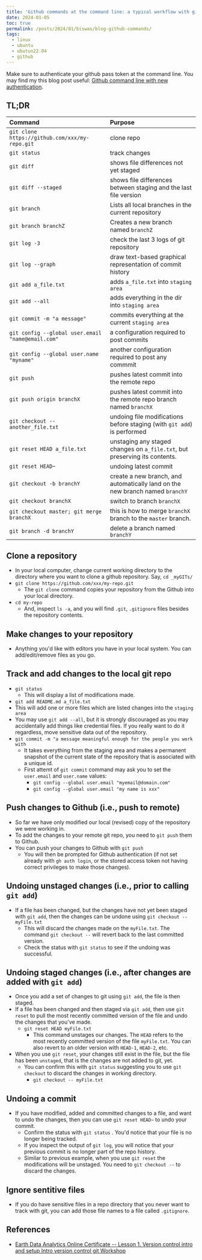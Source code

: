 ```yaml
---
title: 'Github commands at the command line: a typical workflow with github'
date: 2024-01-05
toc: true
permalink: /posts/2024/01/biswas/blog-github-commands/
tags:
  - linux
  - ubuntu
  - ubutun22.04
  - github
---
```


Make sure to authenticate your github pass token at the command line. You may find my this blog post useful: [Github command line with new authentication](/posts/2024/01/biswas/blog-github-command-line-with-new-authentication/).

## TL;DR

| Command      | Purpose | 
| :---        |    :---   | 
| `git clone https://github.com/xxx/my-repo.git`     | clone repo       | 
| `git status`   | track changes        |
| `git diff`     | shows file differences not yet staged |
| `git diff --staged` | shows file differences between staging and the last file version |
| `git branch`   |  Lists all local branches in the current repository |
| `git branch branchZ` | Creates a new branch named `branchZ` | 
| `git log -3` | check the last 3 logs of git repository |
| `git log --graph` | draw text-based graphical representation of commit history |
| `git add a_file.txt` | adds `a_file.txt` into `staging area` |
| `git add --all` | adds everything in the dir into `staging area` |
| `git commit -m "a message"` | commits everything at the current `staging area` |
| `git config --global user.email "name@email.com"` | a configuration required to post commits |
| `git config --global user.name "myname"` | another configuration required to post any commmit |
| `git push` | pushes latest commit into the remote repo |
| `git push origin branchX` | pushes latest commit into the remote repo branch named `branchX` |
| `git checkout -- another_file.txt` | undoing file modifications before staging (with `git add`) is performed |
| `git reset HEAD a_file.txt` | unstaging any staged changes on `a_file.txt`, but preserving its contents. |
| `git reset HEAD~` | undoing latest commit |
| `git checkout -b branchY` | create a new branch, and automatically land on the new branch named `branchY` |
| `git checkout branchX` | switch to branch `branchX` |
| `git checkout master; git merge branchX` | this is how to merge `branchX` branch to the `master` branch.|
| `git branch -d branchY` | delete a branch named `branchY` |


## Clone a repository
* In your local computer, change current working directory to the directory where you want to clone a github repository. Say, `cd _myGITs/`
* `git clone https://github.com/xxx/my-repo.git`
  * The `git clone` command copies your repository from the Github into your local directory.
* `cd my-repo`
  * And, inspect `ls -a`, and you will find `.git`, `.gitignore` files besides the repository contents.

## Make changes to your repository
* Anything you'd like with editors you have in your local system. You can add/edit/remove files as you go.

## Track and add changes to the local git repo
* `git status`
  * This will display a list of modifications made.
*  `git add README.md a_file.txt`
  * This will add one or more files which are listed changes into the `staging area`
  * You may use `git add --all`, but it is strongly discouraged as you may accidentally add things like credential files. If you really want to do it regardless, move sensitive data out of the repository.
* `git commit -m "a message meaningful enough for the people you work with`
  * It takes everything from the staging area and makes a permanent snapshot of the current state of the repository that is associated with a unique id.
  * First attemt of `git commit` command may ask you to set the `user.email` and `user.name` values:
    * `git config --global user.email "myemail@domain.com"`
    * `git config --global user.email "my name is xxx"`

## Push changes to Github (i.e., push to remote)
* So far we have only modified our local (revised) copy of the repository we were working in.
* To add the changes to your remote git repo, you need to `git push` them to Github.
* You can push your changes to Github with `git push`
  * You will then be prompted for Github authentication (if not set already with `gh auth login`, or the stored access token not having correct privileges to make those changes).

## Undoing unstaged changes (i.e., prior to calling `git add`)
* If a file has been changed, but the changes have not yet been staged with `git add`, then the changes can be undone using `git checkout -- myFile.txt`
  * This will discard the changes made on the `myFile.txt`. The command `git checkout --` will revert back to the last committed version.
  * Check the status with `git status` to see if the undoing was successful.

## Undoing staged changes (i.e., after changes are added with `git add`)
* Once you add a set of changes to git using `git add`, the file is then staged.
* If a file has been changed and then staged via `git add`, then use `git reset` to pull the most recently committed version of the file and undo the changes that you've made.
  * `git reset HEAD myFile.txt`
    * This command unstages our changes. The `HEAD` refers to the most recently committed version of the file `myFile.txt`. You can also revert to an older version with `HEAD-1`, `HEAD-2`, etc.
* When you use `git reset`, your changes still exist in the file, but the file has been `unstaged`, that is the changes are not added to git, yet.
  * You can confirm this with `git status` suggesting you to use `git checkout` to discard the changes in working directory.
    * `git checkout -- myFile.txt`

## Undoing a commit
* If you have modified, added and committed changes to a file, and want to undo the changes, then you can use `git reset HEAD~` to undo your commit.
  * Confirm the status with `git status` . You'd notice that your file is no longer being tracked.
  * If you inspect the output of `git log`, you will notice that your previous commit is no longer part of the repo history.
  * Similar to previous example, when you use `git reset` the modifications will be unstaged. You need to `git checkout --` to discard the changes.

## Ignore sentitive files
* If you do have sensitive files in a repo directory that you never want to track with git, you can add those file names to a file called `.gitignore`.

## References
* [Earth Data Analytics Online Certificate -- Lesson 1. Version control intro and setup Intro version control git Workshop](https://www.earthdatascience.org/workshops/intro-version-control-git/)

